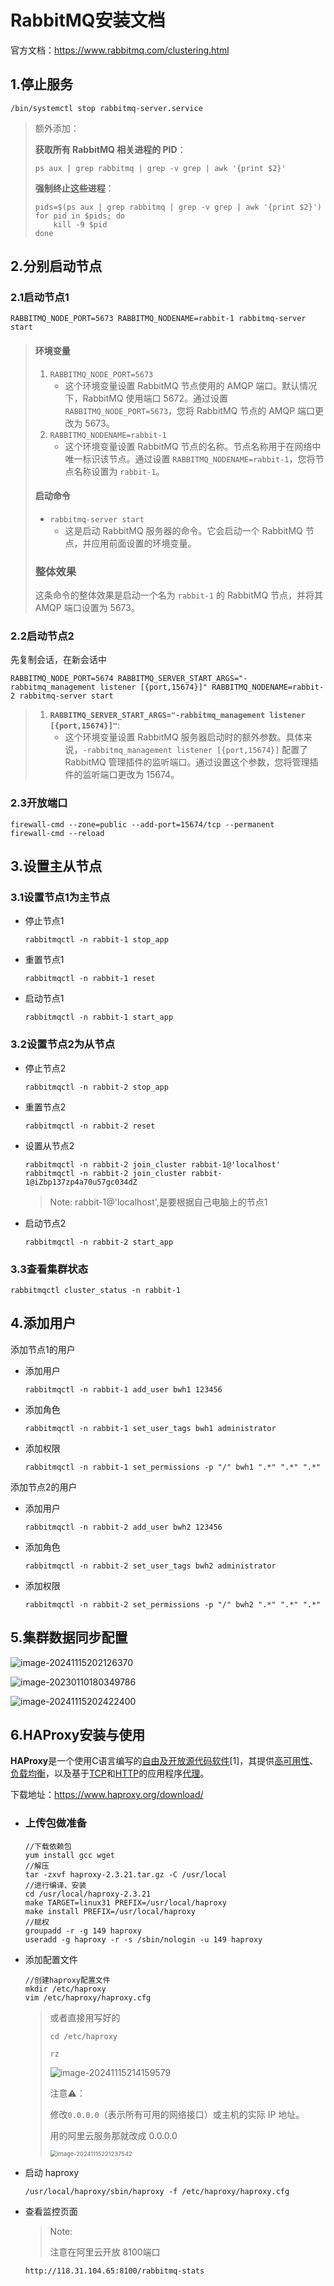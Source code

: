 # RabbitMQ安装文档

官方文档：https://www.rabbitmq.com/clustering.html

## 1.停止服务

```shell
/bin/systemctl stop rabbitmq-server.service
```

> 额外添加：
>
> **获取所有 RabbitMQ 相关进程的 PID**：
>
> ```shell
> ps aux | grep rabbitmq | grep -v grep | awk '{print $2}'
> ```
>
> **强制终止这些进程**：
>
> ```shell
> pids=$(ps aux | grep rabbitmq | grep -v grep | awk '{print $2}')
> for pid in $pids; do
>     kill -9 $pid
> done
> ```

## 2.分别启动节点

### 2.1启动节点1

```shell
RABBITMQ_NODE_PORT=5673 RABBITMQ_NODENAME=rabbit-1 rabbitmq-server start
```

> #### 环境变量
>
> 1. `RABBITMQ_NODE_PORT=5673`
>    - 这个环境变量设置 RabbitMQ 节点使用的 AMQP 端口。默认情况下，RabbitMQ 使用端口 5672。通过设置 `RABBITMQ_NODE_PORT=5673`，您将 RabbitMQ 节点的 AMQP 端口更改为 5673。
> 2. `RABBITMQ_NODENAME=rabbit-1`
>    - 这个环境变量设置 RabbitMQ 节点的名称。节点名称用于在网络中唯一标识该节点。通过设置 `RABBITMQ_NODENAME=rabbit-1`，您将节点名称设置为 `rabbit-1`。
>
> #### 启动命令
>
> - `rabbitmq-server start`
>   - 这是启动 RabbitMQ 服务器的命令。它会启动一个 RabbitMQ 节点，并应用前面设置的环境变量。
>
> ### 整体效果
>
> 这条命令的整体效果是启动一个名为 `rabbit-1` 的 RabbitMQ 节点，并将其 AMQP 端口设置为 5673。

### 2.2启动节点2

先复制会话，在新会话中

```shell
RABBITMQ_NODE_PORT=5674 RABBITMQ_SERVER_START_ARGS="-rabbitmq_management listener [{port,15674}]" RABBITMQ_NODENAME=rabbit-2 rabbitmq-server start
```

> 1. **`RABBITMQ_SERVER_START_ARGS="-rabbitmq_management listener [{port,15674}]"`**:
>    - 这个环境变量设置 RabbitMQ 服务器启动时的额外参数。具体来说，`-rabbitmq_management listener [{port,15674}]` 配置了 RabbitMQ 管理插件的监听端口。通过设置这个参数，您将管理插件的监听端口更改为 15674。

### 2.3开放端口

```shell
firewall-cmd --zone=public --add-port=15674/tcp --permanent
firewall-cmd --reload
```

## 3.设置主从节点

### 3.1设置节点1为主节点

- 停止节点1

  ```shell
  rabbitmqctl -n rabbit-1 stop_app
  ```

- 重置节点1

  ```shell
  rabbitmqctl -n rabbit-1 reset
  ```

- 启动节点1

  ```shell
  rabbitmqctl -n rabbit-1 start_app
  ```

  

### 3.2设置节点2为从节点

- 停止节点2

  ```shell
  rabbitmqctl -n rabbit-2 stop_app
  ```

- 重置节点2

  ```shell
  rabbitmqctl -n rabbit-2 reset
  ```

- 设置从节点2

  ```shell
  rabbitmqctl -n rabbit-2 join_cluster rabbit-1@'localhost'
  rabbitmqctl -n rabbit-2 join_cluster rabbit-1@iZbp137zp4a70u57gc034dZ
  ```

  > Note:  rabbit-1@'localhost',是要根据自己电脑上的节点1

- 启动节点2

  ```shell
  rabbitmqctl -n rabbit-2 start_app
  ```



### 3.3查看集群状态

```shell
rabbitmqctl cluster_status -n rabbit-1
```



## 4.添加用户

添加节点1的用户

- 添加用户

  ```shell
  rabbitmqctl -n rabbit-1 add_user bwh1 123456
  ```

- 添加角色

  ```shell
  rabbitmqctl -n rabbit-1 set_user_tags bwh1 administrator
  ```

- 添加权限

  ```shell
  rabbitmqctl -n rabbit-1 set_permissions -p "/" bwh1 ".*" ".*" ".*"
  ```

添加节点2的用户

- 添加用户

  ```shell
  rabbitmqctl -n rabbit-2 add_user bwh2 123456
  ```

- 添加角色

  ```shell
  rabbitmqctl -n rabbit-2 set_user_tags bwh2 administrator
  ```

- 添加权限

  ```shell
  rabbitmqctl -n rabbit-2 set_permissions -p "/" bwh2 ".*" ".*" ".*"
  ```





## 5.集群数据同步配置

![image-20241115202126370](./assets/image-20241115202126370.png)

![image-20230110180349786](../配套资料/picture/image-20230110180349786.png)



![image-20241115202422400](./assets/image-20241115202422400.png)

## 6.HAProxy安装与使用

**HAProxy**是一个使用C语言编写的[自由及开放源代码软件](https://baike.baidu.com/item/自由及开放源代码软件?fromModule=lemma_inlink)[1]，其提供[高可用性](https://baike.baidu.com/item/高可用性/909038?fromModule=lemma_inlink)、[负载均衡](https://baike.baidu.com/item/负载均衡/932451?fromModule=lemma_inlink)，以及基于[TCP](https://baike.baidu.com/item/TCP?fromModule=lemma_inlink)和[HTTP](https://baike.baidu.com/item/HTTP?fromModule=lemma_inlink)的应用程序[代理](https://baike.baidu.com/item/代理/3242667?fromModule=lemma_inlink)。

下载地址：https://www.haproxy.org/download/

- ### 上传包做准备

  ```shell
  //下载依赖包
  yum install gcc wget
  //解压
  tar -zxvf haproxy-2.3.21.tar.gz -C /usr/local
  //进行编译、安装
  cd /usr/local/haproxy-2.3.21
  make TARGET=linux31 PREFIX=/usr/local/haproxy
  make install PREFIX=/usr/local/haproxy
  //赋权
  groupadd -r -g 149 haproxy
  useradd -g haproxy -r -s /sbin/nologin -u 149 haproxy
  ```

  

- 添加配置文件

  ```shell
  //创建haproxy配置文件
  mkdir /etc/haproxy
  vim /etc/haproxy/haproxy.cfg
  ```

  > 或者直接用写好的
  >
  > ```shell
  > cd /etc/haproxy
  > 
  > rz 
  > ```
  >
  > ![image-20241115214159579](./assets/image-20241115214159579.png)
  >
  > 注意⚠️：
  >
  > 修改`0.0.0.0`（表示所有可用的网络接口）或主机的实际 IP 地址。
  >
  > 用的阿里云服务那就改成 0.0.0.0
  >
  > <img src="./assets/image-20241115221237542.png" alt="image-20241115221237542" style="zoom:67%;" />

- 启动 haproxy

  ```shell
  /usr/local/haproxy/sbin/haproxy -f /etc/haproxy/haproxy.cfg
  ```

- 查看监控页面

  > Note:
  >
  > 注意在阿里云开放 8100端口

  ```shell
  http://118.31.104.65:8100/rabbitmq-stats
  ```
  
  
